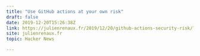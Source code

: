 ```yaml
---
title: "Use GitHub actions at your own risk"
draft: false
date: 2019-12-20T15:26:38Z
link: https://julienrenaux.fr/2019/12/20/github-actions-security-risk/?utm_medium=RSS&utm_source=hune
site: julienrenaux.fr
topic: Hacker News  

---
```

